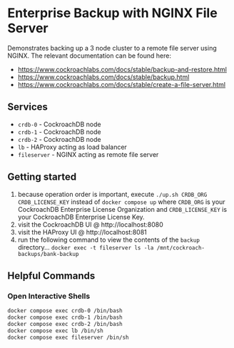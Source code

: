 # Enterprise Backup with NGINX File Server
Demonstrates backing up a 3 node cluster to a remote file server using NGINX.  The relevant documentation can be found here:

* https://www.cockroachlabs.com/docs/stable/backup-and-restore.html
* https://www.cockroachlabs.com/docs/stable/backup.html
* https://www.cockroachlabs.com/docs/stable/create-a-file-server.html

## Services
* `crdb-0` - CockroachDB node
* `crdb-1` - CockroachDB node
* `crdb-2` - CockroachDB node
* `lb` - HAProxy acting as load balancer
* `fileserver` - NGINX acting as remote file server

## Getting started
1) because operation order is important, execute `./up.sh CRDB_ORG CRDB_LICENSE_KEY` instead of `docker compose up` where `CRDB_ORG` is your CockroachDB Enterprise License Organization and `CRDB_LICENSE_KEY` is your CockroachDB Enterprise License Key.   
2) visit the CockroachDB UI @ http://localhost:8080
3) visit the HAProxy UI @ http://localhost:8081
4) run the following command to view the contents of the `backup` directory...  `docker exec -t fileserver ls -la /mnt/cockroach-backups/bank-backup`

## Helpful Commands

### Open Interactive Shells
```bash
docker compose exec crdb-0 /bin/bash
docker compose exec crdb-1 /bin/bash
docker compose exec crdb-2 /bin/bash
docker compose exec lb /bin/sh
docker compose exec fileserver /bin/sh
```
